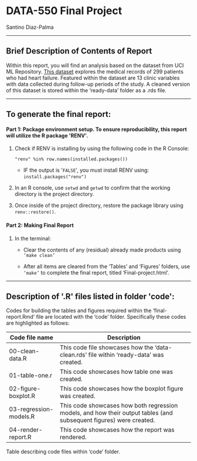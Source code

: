 # DATA-550 Final Project

Santino Diaz-Palma

------------------------------------------------------------------------

## Brief Description of Contents of Report

Within this report, you will find an analysis based on the dataset from UCI ML Repository. [This dataset](https://archive.ics.uci.edu/dataset/519/heart+failure+clinical+records) explores the medical records of 299 patients who had heart failure. Featured within the dataset are 13 clinic variables with data collected during follow-up periods of the study. A cleaned version of this dataset is stored within the ‘ready-data’ folder as a .rds file.

------------------------------------------------------------------------

## **To generate the final report:** 

#### Part 1: Package environment setup. To ensure reproducibility, this report will utilize the R package 'RENV'.

1.  Check if RENV is installing by using the following code in the R Console:

    `"renv" %in% row.names(installed.packages())`

    -   IF the output is '`FALSE`', you must install RENV using: `install.packages("renv")`

2.  In an R console, use `setwd` and `getwd` to confirm that the working directory is the project directory.

3.  Once inside of the project directory, restore the package library using `renv::restore()`.

#### Part 2: Making Final Report

1.  In the terminal:

    -   Clear the contents of any (residual) already made products using `‘make clean’`

    -   After all items are cleared from the ‘Tables’ and ‘Figures’ folders, use `‘make’` to complete the final report, titled ‘Final-project.html’.

------------------------------------------------------------------------

## Description of '.R' files listed in folder 'code':

Codes for building the tables and figures required within the ‘final-report.Rmd’ file are located with the ‘code’ folder. Specifically these codes are highlighted as follows:

| Code file name | Description |
|------------------------------------|------------------------------------|
| 00-clean-data.R | This code file showcases how the ‘data-clean.rds’ file within ‘ready-data’ was created. |
| 01-table-one.r | This code showcases how table one was created. |
| 02-figure-boxplot.R | This code showcases how the boxplot figure was created. |
| 03-regression-models.R | This code showcases how both regression models, and how their output tables (and subsequent figures) were created. |
| 04-render-report.R | This code showcases how the report was rendered. |

Table describing code files within ‘code’ folder.
